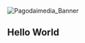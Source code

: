 ![Pagodaimedia_Banner](https://github.com/Pagodaimedia/.github/assets/172755401/0492f4b4-c6d2-497e-96ed-9e70ad78eaed)
## Hello World
